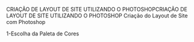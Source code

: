 CRIAÇÃO DE LAYOUT DE SITE UTILIZANDO O PHOTOSHOPCRIAÇÃO DE LAYOUT DE SITE UTILIZANDO O PHOTOSHOP
Criação do Layout de Site com Photoshop

1-Escolha da Paleta de Cores

